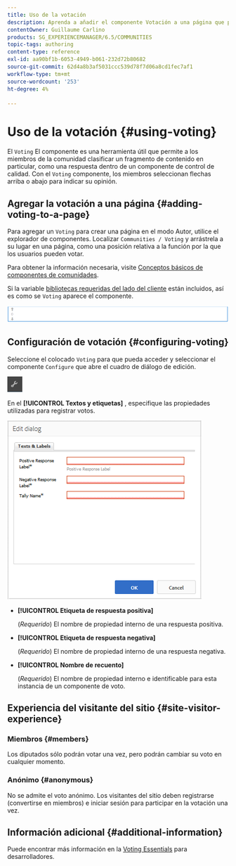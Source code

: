 ```yaml
---
title: Uso de la votación
description: Aprenda a añadir el componente Votación a una página que permita a los miembros de la comunidad conectados clasificar un contenido en particular, como una respuesta.
contentOwner: Guillaume Carlino
products: SG_EXPERIENCEMANAGER/6.5/COMMUNITIES
topic-tags: authoring
content-type: reference
exl-id: aa90bf1b-6053-4949-b061-232d72b80682
source-git-commit: 62d4a8b3af5031ccc539d78f7d06a8cd1fec7af1
workflow-type: tm+mt
source-wordcount: '253'
ht-degree: 4%

---
```


# Uso de la votación {#using-voting}

El `Voting` El componente es una herramienta útil que permite a los miembros de la comunidad clasificar un fragmento de contenido en particular, como una respuesta dentro de un componente de control de calidad. Con el `Voting` componente, los miembros seleccionan flechas arriba o abajo para indicar su opinión.

## Agregar la votación a una página {#adding-voting-to-a-page}

Para agregar un `Voting` para crear una página en el modo Autor, utilice el explorador de componentes. Localizar `Communities / Voting` y arrástrela a su lugar en una página, como una posición relativa a la función por la que los usuarios pueden votar.

Para obtener la información necesaria, visite [Conceptos básicos de componentes de comunidades](basics.md).

Si la variable [bibliotecas requeridas del lado del cliente](essentials-voting.md#essentials-for-client-side) están incluidos, así es como se `Voting` aparece el componente.

![componente de votación](assets/voting-component.png)

## Configuración de votación {#configuring-voting}

Seleccione el colocado `Voting` para que pueda acceder y seleccionar el componente `Configure` que abre el cuadro de diálogo de edición.

![configurar](assets/configure-new.png)

En el **[!UICONTROL Textos y etiquetas]** , especifique las propiedades utilizadas para registrar votos.

![etiqueta de votación](assets/voting-label.png)

* **[!UICONTROL Etiqueta de respuesta positiva]**

  (*Requerido*) El nombre de propiedad interno de una respuesta positiva.

* **[!UICONTROL Etiqueta de respuesta negativa]**

  (*Requerido*) El nombre de propiedad interno de una respuesta negativa.

* **[!UICONTROL Nombre de recuento]**

  (*Requerido*) El nombre de propiedad interno e identificable para esta instancia de un componente de voto.

## Experiencia del visitante del sitio {#site-visitor-experience}

### Miembros {#members}

Los diputados sólo podrán votar una vez, pero podrán cambiar su voto en cualquier momento.

### Anónimo {#anonymous}

No se admite el voto anónimo. Los visitantes del sitio deben registrarse (convertirse en miembros) e iniciar sesión para participar en la votación una vez.

## Información adicional {#additional-information}

Puede encontrar más información en la [Voting Essentials](essentials-voting.md) para desarrolladores.
